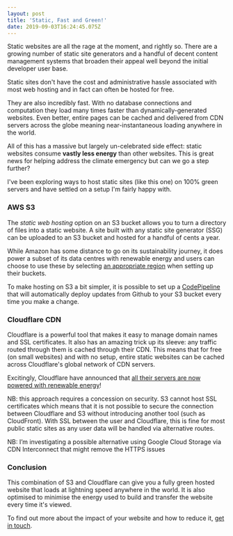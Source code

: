 ```yaml
---
layout: post
title: 'Static, Fast and Green!'
date: 2019-09-03T16:24:45.075Z
---
```

Static websites are all the rage at the moment, and rightly so. There are a growing number of static site generators and a handful of decent content management systems that broaden their appeal well beyond the initial developer user base.

Static sites don't have the cost and administrative hassle associated with most web hosting and in fact can often be hosted for free.

They are also incredibly fast. With no database connections and computation they load many times faster than dynamically-generated websites. Even better, entire pages can be cached and delivered from CDN servers across the globe meaning near-instantaneous loading anywhere in the world.

All of this has a massive but largely un-celebrated side effect: static websites consume **vastly less energy** than other websites. This is great news for helping address the climate emergency but can we go a step further?

I've been exploring ways to host static sites (like this one) on 100% green servers and have settled on a setup I'm fairly happy with.

### AWS S3

The _static web hosting_ option on an S3 bucket allows you to turn a directory of files into a static website. A site built with any static site generator (SSG) can be uploaded to an S3 bucket and hosted for a handful of cents a year. 

While Amazon has some distance to go on its sustainability journey, it does power a subset of its data centres with renewable energy and users can choose to use these by selecting [an appropriate region](https://aws.amazon.com/about-aws/sustainability/#AWS_purchases_and_retires_environmental_attributes,_like_Renewable_Energy_Credits_and_Guarantees_of_Origin,_to_cover_the_non-renewable_energy_we_use_in_these_regions.) when setting up their buckets.

To make hosting on S3 a bit simpler, it is possible to set up a [CodePipeline](https://aws.amazon.com/codepipeline/) that will automatically deploy updates from Github to your S3 bucket every time you make a change.

### Cloudflare CDN

Cloudflare is a powerful tool that makes it easy to manage domain names and SSL certificates. It also has an amazing trick up its sleeve: any traffic routed through them is cached through their CDN. This means that for free (on small websites) and with no setup, entire static websites can be cached across Cloudflare's global network of CDN servers.

Excitingly, Cloudflare have announced that [all their servers are now powered with renewable energy](https://blog.cloudflare.com/the-climate-and-cloudflare/)! 

NB: this approach requires a concession on security. S3 cannot host SSL certificates which means that it is not possible to secure the connection between Cloudflare and S3 without introducing another tool (such as CloudFront). With SSL between the user and Cloudflare, this is fine for most public static sites as any user data will be handled via alternative routes.

NB: I’m investigating a possible alternative using Google Cloud Storage via CDN Interconnect that might remove the HTTPS issues 

### Conclusion

This combination of S3 and Cloudflare can give you a fully green hosted website that loads at lightning speed anywhere in the world. It is also optimised to minimise the energy used to build and transfer the website every time it's viewed.

To find out more about the impact of your website and how to reduce it,  [get in touch](mailto:hello+green@iankynnersley.co.uk).
